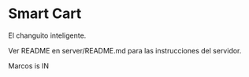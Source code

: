# Smart Cart

El changuito inteligente.

Ver README en server/README.md para las instrucciones del servidor.

Marcos is IN
